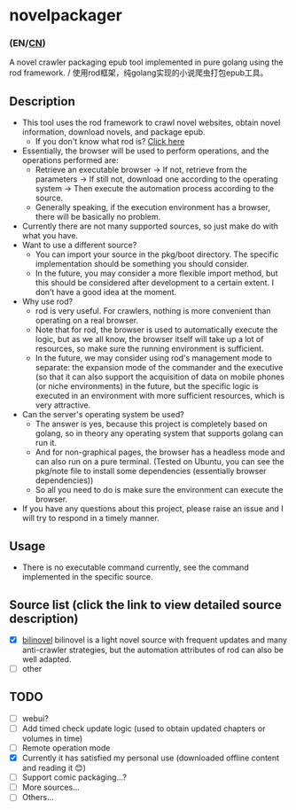# novelpackager
### (EN/[CN](./README_CN.md))
A novel crawler packaging epub tool implemented in pure golang using the rod framework. / 使用rod框架，纯golang实现的小说爬虫打包epub工具。

## Description
- This tool uses the rod framework to crawl novel websites, obtain novel information, download novels, and package epub.
  - If you don't know what rod is? [Click here](https://github.com/go-rod/rod)
- Essentially, the browser will be used to perform operations, and the operations performed are:
  - Retrieve an executable browser -> If not, retrieve from the parameters -> If still not, download one according to the operating system -> Then execute the automation process according to the source.
  - Generally speaking, if the execution environment has a browser, there will be basically no problem.
- Currently there are not many supported sources, so just make do with what you have.
- Want to use a different source?
  - You can import your source in the pkg/boot directory. The specific implementation should be something you should consider.
  - In the future, you may consider a more flexible import method, but this should be considered after development to a certain extent. I don’t have a good idea at the moment.
- Why use rod?
  - rod is very useful. For crawlers, nothing is more convenient than operating on a real browser.
  - Note that for rod, the browser is used to automatically execute the logic, but as we all know, the browser itself will take up a lot of resources, so make sure the running environment is sufficient.
  - In the future, we may consider using rod's management mode to separate: the expansion mode of the commander and the executive (so that it can also support the acquisition of data on mobile phones (or niche environments) in the future, but the specific logic is executed in an environment with more sufficient resources, which is very attractive.
- Can the server's operating system be used?
  - The answer is yes, because this project is completely based on golang, so in theory any operating system that supports golang can run it.
  - And for non-graphical pages, the browser has a headless mode and can also run on a pure terminal. (Tested on Ubuntu, you can see the pkg/note file to install some dependencies (essentially browser dependencies))
  - So all you need to do is make sure the environment can execute the browser.
- If you have any questions about this project, please raise an issue and I will try to respond in a timely manner.

## Usage
- There is no executable command currently, see the command implemented in the specific source.

## Source list (click the link to view detailed source description)
- [x] [bilinovel](./pkg/source/bilinovel) bilinovel is a light novel source with frequent updates and many anti-crawler strategies, but the automation attributes of rod can also be well adapted.
- [ ] other

## TODO
- [ ] webui?
- [ ] Add timed check update logic (used to obtain updated chapters or volumes in time)
- [ ] Remote operation mode
- [x] Currently it has satisfied my personal use (downloaded offline content and reading it 😊)
- [ ] Support comic packaging...?
- [ ] More sources...
- [ ] Others...